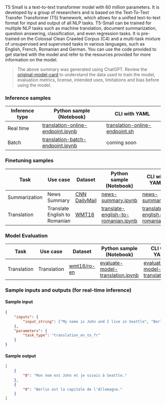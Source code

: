 T5 Small is a text-to-text transformer model with 60 million parameters. It is developed by a group of researchers and is based on the Text-To-Text Transfer Transformer (T5) framework, which allows for a unified text-to-text format for input and output of all NLP tasks. T5-Small can be trained for multiple NLP tasks such as machine translation, document summarization, question answering, classification, and even regression tasks. It is pre-trained on the Colossal Clean Crawled Corpus (C4) and a multi-task mixture of unsupervised and supervised tasks in various languages, such as English, French, Romanian and German. You can use the code provided to get started with the model and refer to the resources provided for more information on the model.

> The above summary was generated using ChatGPT. Review the <a href="https://huggingface.co/t5-small" target="_blank">original-model-card</a> to understand the data used to train the model, evaluation metrics, license, intended uses, limitations and bias before using the model.

### Inference samples

Inference type|Python sample (Notebook)|CLI with YAML
|--|--|--|
Real time|<a href="https://aka.ms/azureml-infer-online-sdk-translation" target="_blank">translation-online-endpoint.ipynb</a>|<a href="https://aka.ms/azureml-infer-online-cli-translation" target="_blank">translation-online-endpoint.sh</a>
Batch |<a href="https://aka.ms/azureml-infer-batch-sdk-translation" target="_blank">translation-batch-endpoint.ipynb</a>| coming soon


### Finetuning samples

Task|Use case|Dataset|Python sample (Notebook)|CLI with YAML
|--|--|--|--|--|
Summarization|News Summary|<a href="https://huggingface.co/datasets/cnn_dailymail" target="_blank">CNN DailyMail</a>|<a href="https://aka.ms/azureml-ft-sdk-news-summary" target="_blank">news-summary.ipynb</a>|<a href="https://aka.ms/azureml-ft-cli-news-summary" target="_blank">news-summary.sh</a>
Translation|Translate English to Romanian|<a href="https://huggingface.co/datasets/cnn_dailymail" target="_blank">WMT16</a>|<a href="https://aka.ms/azureml-ft-sdk-translation" target="_blank">translate-english-to-romanian.ipynb</a>|<a href="https://aka.ms/azureml-ft-cli-translation" target="_blank">translate-english-to-romanian.sh</a>


### Model Evaluation

Task| Use case| Dataset| Python sample (Notebook)| CLI with YAML
|--|--|--|--|--|
Translation | Translation | <a href="https://huggingface.co/datasets/wmt16/viewer/ro-en/train" target="_blank">wmt16/ro-en</a> | <a href="https://aka.ms/azureml-eval-sdk-translation" target="_blank">evaluate-model-translation.ipynb</a> | <a href="https://aka.ms/azureml-eval-cli-translation" target="_blank">evaluate-model-translation.yml</a>


### Sample inputs and outputs (for real-time inference)

#### Sample input
```json
{
    "inputs": {
        "input_string": ["My name is John and I live in Seattle", "Berlin is the capital of Germany."]
    },
    "parameters": {
        "task_type": "translation_en_to_fr"
    }
}
```

#### Sample output
```json
[
    {
        "0": "Mon nom est John et je vivais à Seattle."
    },
    {
        "0": "Berlin est la capitale de l'Allemagne."
    }
]
```
